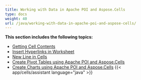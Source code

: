 ```yaml
---
title: Working with Data in Apache POI and Aspose.Cells
type: docs
weight: 40
url: /java/working-with-data-in-apache-poi-and-aspose-cells/
---
```


 **This section includes the following topics:**

- [Getting Cell Contents](/cells/java/getting-cell-contents/)
- [Insert Hyperlinks in Worksheet](/cells/java/insert-hyperlinks-in-worksheet/)
- [New Line in Cells](/cells/java/new-line-in-cells/)
- [Create Pivot Tables using Apache POI and Aspose.Cells](/cells/java/create-pivot-tables-using-apache-poi-and-aspose-cells/)
- [Create Charts using Apache POI and Aspose.Cells](/cells/java/create-charts-using-apache-poi-and-aspose-cells/)
{{< app/cells/assistant language="java" >}}